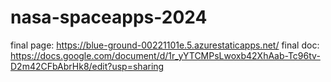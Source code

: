 # nasa-spaceapps-2024
final page:
https://blue-ground-00221101e.5.azurestaticapps.net/
final doc:
https://docs.google.com/document/d/1r_yYTCMPsLwoxb42XhAab-Tc96tv-D2m42CFbAbrHk8/edit?usp=sharing

